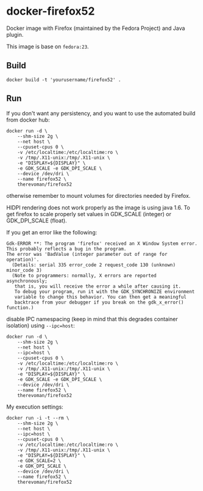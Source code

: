 # docker-firefox52 #

Docker image with Firefox (maintained by the Fedora Project) and Java
plugin.

This image is base on `fedora:23`.

## Build ##

```
docker build -t 'yourusername/firefox52' .
```

## Run ##

If you don't want any persistency, and you want to use the automated build from
docker hub:

```shell
docker run -d \
    --shm-size 2g \
    --net host \
    --cpuset-cpus 0 \
    -v /etc/localtime:/etc/localtime:ro \
    -v /tmp/.X11-unix:/tmp/.X11-unix \
    -e "DISPLAY=${DISPLAY}" \
    -e GDK_SCALE -e GDK_DPI_SCALE \
    --device /dev/dri \
    --name firefox52 \
    therevoman/firefox52
```

otherwise remember to mount volumes for directories needed by Firefox.

HIDPI rendering does not work properly as the image is using java 1.6.  To get firefox to scale properly set values in GDK_SCALE (integer) or GDK_DPI_SCALE (float).


If you get an error like the following:

```
Gdk-ERROR **: The program 'firefox' received an X Window System error.
This probably reflects a bug in the program.
The error was 'BadValue (integer parameter out of range for operation)'.
  (Details: serial 335 error_code 2 request_code 130 (unknown) minor_code 3)
  (Note to programmers: normally, X errors are reported asynchronously;
   that is, you will receive the error a while after causing it.
   To debug your program, run it with the GDK_SYNCHRONIZE environment
   variable to change this behavior. You can then get a meaningful
   backtrace from your debugger if you break on the gdk_x_error() function.)
```

disable IPC namespacing (keep in mind that this degrades container isolation)
using `--ipc=host`:

```shell
docker run -d \
    --shm-size 2g \
    --net host \
    --ipc=host \
    --cpuset-cpus 0 \
    -v /etc/localtime:/etc/localtime:ro \
    -v /tmp/.X11-unix:/tmp/.X11-unix \
    -e "DISPLAY=${DISPLAY}" \
    -e GDK_SCALE -e GDK_DPI_SCALE \
    --device /dev/dri \
    --name firefox52 \
    therevoman/firefox52
```

My execution settings:

```shell
docker run -i -t --rm \
    --shm-size 2g \
    --net host \
    --ipc=host \
    --cpuset-cpus 0 \
    -v /etc/localtime:/etc/localtime:ro \
    -v /tmp/.X11-unix:/tmp/.X11-unix \
    -e "DISPLAY=${DISPLAY}" \
    -e GDK_SCALE=2 \
    -e GDK_DPI_SCALE \
    --device /dev/dri \
    --name firefox52 \
    therevoman/firefox52
```

